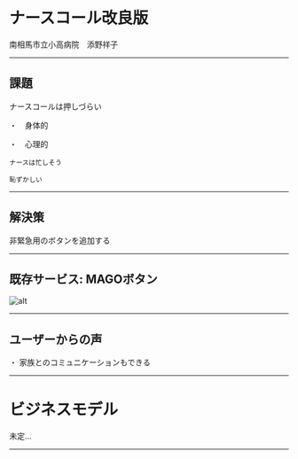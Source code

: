 # ナースコール改良版
南相馬市立小高病院　添野祥子

---

## 課題

ナースコールは押しづらい

・　身体的   

・　心理的   

    ナースは忙しそう
  
    恥ずかしい

---

## 解決策

非緊急用のボタンを追加する

---

## 既存サービス: MAGOボタン

![alt](http://pr.mago-btn.com/img/tsunagari_img.png)

---

## ユーザーからの声

・ 家族とのコミュニケーションもできる

---

# ビジネスモデル
未定...

---
